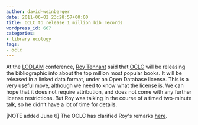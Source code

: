 ```yaml
---
author: david-weinberger
date: 2011-06-02 23:28:57+00:00
title: OCLC to release 1 million bib records
wordpress_id: 667
categories:
- library ecology
tags:
- oclc
---
```



At the
[LODLAM](http://lod-lam.net/summit/)
conference,
[Roy Tennant](http://www.oclc.org/research/people/tennant.htm)
said that
[OCLC](http://www.oclc.org/)
will be releasing the bibliographic info about the top million most popular books. It will be released in a linked data format, under an Open Database license. This is a very useful move, although we need to know what the license is. We can hope that it does not require attribution, and does not come with any further license restrictions. But Roy was talking in the course of a timed two-minute talk, so he didn’t have a lot of time for details.





[NOTE added June 6] The OCLC has clarified Roy's remarks [here](http://www.hyperorg.com/blogger/2011/06/02/oclc-to-release-1-million-book-records/#comments).
